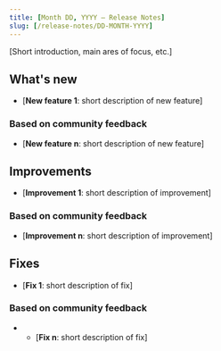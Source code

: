 ```yaml
---
title: [Month DD, YYYY — Release Notes]
slug: [/release-notes/DD-MONTH-YYYY]
---
```


[Short introduction, main ares of focus, etc.]

## What's new

* [**New feature 1**: short description of new feature]

### Based on community feedback

* [**New feature n**: short description of new feature]

## Improvements

* [**Improvement 1**: short description of improvement]

### Based on community feedback

* [**Improvement n**: short description of improvement]

## Fixes

* [**Fix 1**: short description of fix]

### Based on community feedback

* * [**Fix n**: short description of fix]
